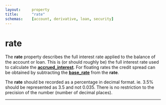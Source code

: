 ```yaml
---
layout:		property
title:		"rate"
schemas:	[account, derivative, loan, security]
---
```


# rate
The **rate** property describes the full interest rate applied to the balance of the account or loan. This is (or should roughly be) the full interest rate used to calculate the [**accrued_interest**][accrued_interest]. For floating rates the credit spread can be obtained by subtracting the [**base_rate**][base_rate] from the **rate**.

The **rate** should be recorded as a percentage in decimal format. ie. 3.5% should be represented as 3.5 and not 0.035. There is no restriction to the precision of the number (number of decimal places).


---
[accrued_interest]: https://github.com/suadelabs/fire/blob/master/documentation/accrued_interest.md
[base_rate]: https://github.com/suadelabs/fire/blob/master/documentation/base_rate.md
